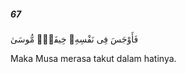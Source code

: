 ##### 67

<span class="ayah">فَأَوْجَسَ فِى نَفْسِهِۦ خِيفَةًۭ مُّوسَىٰ</span>

<span class="ayah_translation">Maka Musa merasa takut dalam hatinya.</span>
